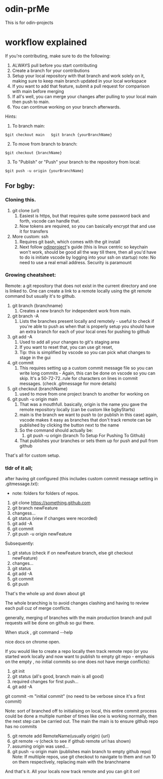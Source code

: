 # odin-prMe  
This is for odin-projects  

# workflow explained  
  
If you're contributing, make sure to do the following:  
1. ALWAYS pull before you start contributing  
2. Create a branch for your contributions  
3. Setup your local repository with that branch and work solely on it,  
 making sure to keep main branch updated in your local workspace  
4. If you want to add that feature, submit a pull request for comparison with main before merging   
5. If all's well, you can merge your changes after pulling to your local main then push to main.  
6. You can continue working on your branch afterwards.  
  
Hints:  
  
1. To branch main:  
 ```Shell  
$git checkout main   $git branch {yourBranchName}  
```  
2. To move from branch to branch:  
```Shell  
$git checkout {branchName}  
```  
3. To "Publish" or "Push" your branch to the repository from local:  
```Shell  
$git push -u origin {yourBranchName}  
```


## For bgby:

### Cloning this.

1. git clone (url)
   1. Easiest is https, but that requires quite some password back and forth, vscode can handle that.
   2. Now tokens are required, so you can basically encrypt that and use it for transfers
2. More custom: ssh
   1. Requires git bash, which comes with the git install
   2. Next follow [odinproject](https://www.theodinproject.com/paths/foundations/courses/foundations/lessons/setting-up-git)'s guide (this is linux centric so keychain won't work, should be good all the way till there, then all you'd have to do is initiate vscode by logging into your ssh on startup) note: No need to use a real email address. Security is paramount

### Growing cheatsheet:
Remote: a git repository that does not exist in the current directory and one is linked to. One can create a link to a remote locally using the git remote command but usually it's to github. 

1. git branch {branchname}
   1. Creates a new branch for independent work from main.
2. git branch -A
   1. Lists the branches present locally and remotely - useful to check if you're able to push as when that is properly setup you should have an extra branch for each of your local ones for pushing to github
3. git add -A
   1. Used to add all your changes to git's staging area
   2. If you want to reset that, you can use git reset, 
   3. Tip: this is simplified by vscode so you can pick what changes to stage in the gui
4. git commit
   1. This requires setting up a custom commit message file so you can write long commits - Again, this can be done on vscode so you can skip. It's a 50-72-72..rule for characters on lines in commit messages. (check .gitmessage for more details)
5. git checkout (branchName)
   1. used to move from one project branch to another for working on
6. git push -u origin main
   1. That was a mouthfull. basically, origin is the name you gave the remote repository locally (can be custom like bgbyStarts)
   2. main is the branch we want to push to (or publish in this case) again, vscode makes it easy as branches that don't track remote can be published by clicking the button next to the name
   3. So the command should actually be:
      1. git push -u origin {branch To Setup For Pushing To Github}
   4. That publishes your branches or sets them up for push and pull from github

That's all for custom setup.

### tldr of it all;
after having git configured (this includes custom commit message setting in .gitmessage.txt):
- note: folders for folders of repos.

1. git clone https://something.github.com
2. git branch newFeature
3. changess...
4. git status (view if changes were recorded)
5. git add -A
6. git commit
7. git push -u origin newFeature

Subsequently:
1. git status (check if on newFeature branch, else git checkout newFeature)
2. changes...
3. git status
4. git add -A
5. git commit
6. git push

That's the whole up and down about git 

The whole branching is to avoid changes clashing and having to review each pull cuz of merge conflicts.

generally, merging of branches with the main production branch and pull requests will be done on github so gui there.

When stuck , 
git command --help

nice docs on chrome open.

If you would like to create a repo locally then track remote repo (or you started work locally and now want to publish to empty git repo - emphasis on the empty , no initial commits so one does not have merge conflicts):
1. git init
2. git status (all's good, branch main is all good)
3. required changes for first push...
4. git add -A
  
git commit -m "initial commit" (no need to be verbose since it's a first commit)
  
Note: sort of branched off to initialising on local, this entire commit process could be done a multiple number of times like one is working normally, then the next step can be carried out. The main the main is to ensure github repo has no commits  

5. git remote add RemoteName(usually origin) {url}
6. git remote -v (check to see if github remote url has shown)
7. assuming origin was used...
8.  git push -u origin main (publishes main branch to empty github repo)
Note:
If multiiple repos, use git checkout to navigate to them and run 10 on them respectively, replacing main with the branchname


And that's it. 
All your locals now track remote and you can git it on!